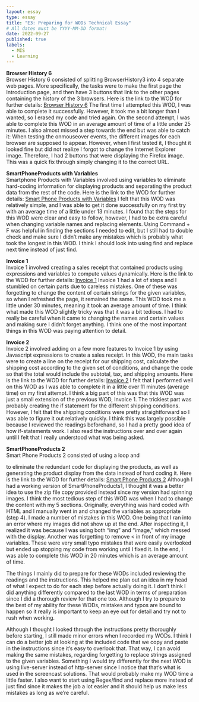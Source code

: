 ```yaml
---
layout: essay
type: essay
title: "E3: Preparing for WODs Technical Essay"
# All dates must be YYYY-MM-DD format!
date: 2022-09-27
published: true
labels:
  - MIS
  - Learning
---
```


<b> Browser History 6 </b> <br>
Browser History 6 consisted of splitting BrowserHistory3 into 4 separate web pages. More specifically, the tasks were to make the first page the Introduction page, and then have 3 buttons that link to the other pages containing the history of the 3 browsers. Here is the link to the WOD for further details: <a href=https://dport96.github.io/ITM352/morea/040.dynamic-web-pages/experience-browserhistory6.html>Browser History 6</a> The first time I attempted this WOD, I was able to complete it successfully. However, it took me a bit longer than I wanted, so I erased my code and tried again. On the second attempt, I was able to complete this WOD in an average amount of time of a little under 25 minutes. I also almost missed a step towards the end but was able to catch it: When testing the onmouseover events, the different images for each browser are supposed to appear. However, when I first tested it, I thought it looked fine but did not realize I forgot to change the Internet Explorer image. Therefore, I had 2 buttons that were displaying the Firefox image. This was a quick fix through simply changing it to the correct URL. 

<b> SmartPhoneProducts with Variables </b><br>
Smartphone Products with Variables involved using variables to eliminate hard-coding information for displaying products and separating the product data from the rest of the code. Here is the link to the WOD for further details: <a href=https://dport96.github.io/ITM352/morea/050.variables_data_types/experience-SmartPhoneProducts1_variables.html>Smart Phone Products with Variables</a> I felt that this WOD was relatively simple, and I was able to get it done successfully on my first try with an average time of a little under 13 minutes. I found that the steps for this WOD were clear and easy to follow, however, I had to be extra careful when changing variable names and replacing elements. Using Command + F was helpful in finding the sections I needed to edit, but I still had to double check and make sure I didn’t make any mistakes which is probably what took the longest in this WOD. I think I should look into using find and replace next time instead of just find.

<b> Invoice 1 </b><br>
Invoice 1 involved creating a sales receipt that contained products using expressions and variables to compute values dynamically. Here is the link to the WOD for further details: <a href=https://dport96.github.io/ITM352/morea/060.expressions-operators/experience-invoice1.html>Invoice 1</a> Invoice 1 had a lot of steps and I stumbled on certain parts due to careless mistakes. One of these was forgetting to change the content of certain strings for the given variables, so when I refreshed the page, it remained the same. This WOD took me a little under 30 minutes, meaning it took an average amount of time. I think what made this WOD slightly tricky was that it was a bit tedious. I had to really be careful when it came to changing the names and certain values and making sure I didn’t forget anything. I think one of the most important things in this WOD was paying attention to detail.

<b> Invoice 2 </b><br>
Invoice 2 involved adding on a few more features to Invoice 1 by using Javascript expressions to create a sales receipt. In this WOD, the main tasks were to create a line on the receipt for our shipping cost, calculate the shipping cost according to the given set of conditions, and change the code so that the total would include the subtotal, tax, and shipping amounts. Here is the link to the WOD for further details: <a href=https://dport96.github.io/ITM352/morea/070.flow-control-I/experience-invoice2.html>Invoice 2</a> I felt that I performed well on this WOD as I was able to complete it in a little over 11 minutes (average time) on my first attempt. I think a big part of this was that this WOD was just a small extension of the previous WOD, Invoice 1. The trickiest part was probably creating the if statement for the different shipping conditions. However, I felt that the shipping conditions were pretty straightforward so I was able to figure it out relatively quickly. I think this was largely possible because I reviewed the readings beforehand, so I had a pretty good idea of how if-statements work. I also read the instructions over and over again until I felt that I really understood what was being asked. 

<b> SmartPhoneProducts 2 </b><br>
Smart Phone Products 2 consisted of using a loop and <section> to eliminate the redundant code for displaying the products, as well as generating the product display from the data instead of hard coding it. Here is the link to the WOD for further details: <a href=https://dport96.github.io/ITM352/morea/080.flow-control-II/experience-SmartPhoneProducts2.html>Smart Phone Products 2</a> Although I had a working version of SmartPhoneProducts1, I thought it was a better idea to use the zip file copy provided instead since my version had spinning images. I think the most tedious step of this WOD was when I had to change the content with my 5 sections. Originally, everything was hard coded with HTML and I manually went in and changed the variables as appropriate (step 4). I made a number of mistakes in this WOD. One being that I ran into an error where my images did not show up at the end. After inspecting it, I realized it was because I was using both “img” and “image,” which messed with the display. Another was forgetting to remove < in front of my image variables. These were very small typo mistakes that were easily overlooked but ended up stopping my code from working until I fixed it. In the end, I was able to complete this WOD in 20 minutes which is an average amount of time.

The things I mainly did to prepare for these WODs included reviewing the readings and the instructions. This helped me plan out an idea in my head of what I expect to do for each step before actually doing it. I don’t think I did anything differently compared to the last WOD in terms of preparation since I did a thorough review for that one too. Although I try to prepare to the best of my ability for these WODs, mistakes and typos are bound to happen so it really is important to keep an eye out for detail and try not to rush when working.

Although I thought I looked through the instructions pretty thoroughly before starting, I still made minor errors when I recorded my WODs. I think I can do a better job at looking at the included code that we copy and paste in the instructions since it’s easy to overlook that. That way, I can avoid making the same mistakes, regarding forgetting to replace strings assigned to the given variables. Something I would try differently for the next WOD is using live-server instead of http-server since I notice that that’s what is used in the screencast solutions. That would probably make my WOD time a little faster. I also want to start using Regex/find and replace more instead of just find since it makes the job a lot easier and it should help us make less mistakes as long as we’re careful.
